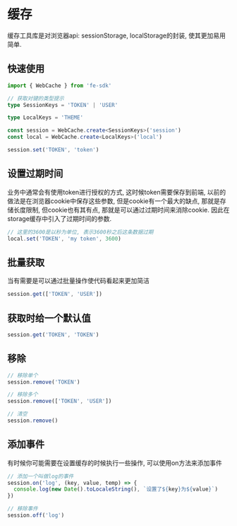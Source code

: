 # 缓存

缓存工具库是对浏览器api: sessionStorage, localStorage的封装, 使其更加易用简单.

## 快速使用

```ts
import { WebCache } from 'fe-sdk'

// 获取对键的类型提示
type SessionKeys = 'TOKEN' | 'USER'

type LocalKeys = 'THEME'

const session = WebCache.create<SessionKeys>('session')
const local = WebCache.create<LocalKeys>('local')

session.set('TOKEN', 'token')
```

## 设置过期时间

业务中通常会有使用token进行授权的方式, 这时候token需要保存到前端, 以前的做法是在浏览器cookie中保存这些参数, 但是cookie有一个最大的缺点, 那就是存储长度限制, 但cookie也有其有点, 那就是可以通过过期时间来消除cookie. 因此在storage缓存中引入了过期时间的参数.

```ts
// 这里的3600是以秒为单位, 表示3600秒之后这条数据过期
local.set('TOKEN', 'my token', 3600)
```

## 批量获取
当有需要是可以通过批量操作使代码看起来更加简洁

```ts
session.get(['TOKEN', 'USER'])
```

## 获取时给一个默认值

```ts
session.get('TOKEN', 'TOKEN')
```

## 移除

```ts
// 移除单个
session.remove('TOKEN')

// 移除多个
session.remove(['TOKEN', 'USER'])

// 清空
session.remove()
```

## 添加事件

有时候你可能需要在设置缓存的时候执行一些操作, 可以使用on方法来添加事件

```ts
// 添加一个叫做log的事件
session.on('log', (key, value, temp) => {
  console.log(new Date().toLocaleString(), `设置了${key}为${value}`)
})

// 移除事件
session.off('log')
```